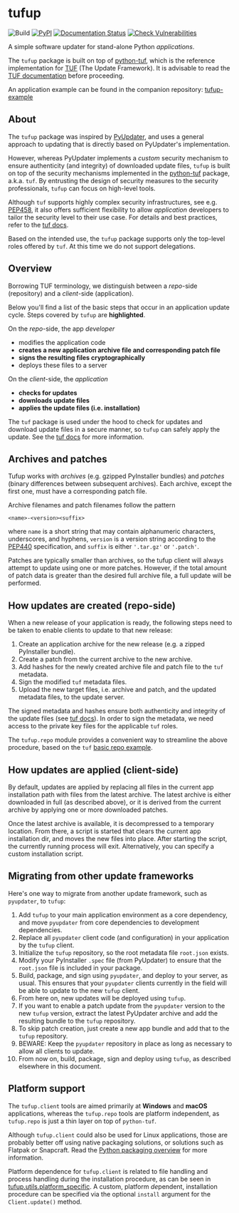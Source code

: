 # tufup

![Build](https://github.com/dennisvang/tufup/actions/workflows/python-package.yml/badge.svg)
[![PyPI](https://img.shields.io/pypi/v/tufup)](https://pypi.org/project/tufup/)
[![Documentation Status](https://readthedocs.org/projects/tufup/badge/?version=latest)](https://tufup.readthedocs.io/en/latest/?badge=latest)
[![Check Vulnerabilities](https://snyk.io/test/github/dennisvang/tufup/badge.svg)](https://snyk.io/test/github/dennisvang/tufup)

A simple software updater for stand-alone Python *applications*.

The `tufup` package is built on top of [python-tuf][1], which is the reference implementation for [TUF][2] (The Update Framework).
It is advisable to read the [TUF documentation][11] before proceeding. 

An application example can be found in the companion repository: [tufup-example][10]

## About

The `tufup` package was inspired by [PyUpdater][3], and uses a general approach to updating that is directly based on PyUpdater's implementation.

However, whereas PyUpdater implements a *custom* security mechanism to ensure authenticity (and integrity) of downloaded update files, `tufup` is built on top of the security mechanisms implemented in the [python-tuf][1] package, a.k.a. `tuf`.
By entrusting the design of security measures to the security professionals, `tufup` can focus on high-level tools.

Although `tuf` supports highly complex security infrastructures, see e.g. [PEP458][5], it also offers sufficient flexibility to allow *application* developers to tailor the security level to their use case.
For details and best practices, refer to the [tuf docs][2].

Based on the intended use, the `tufup` package supports only the top-level roles offered by `tuf`. At this time we do not support delegations.

## Overview

Borrowing TUF terminology, we distinguish between a *repo*-side (repository) and a *client*-side (application).

Below you'll find a list of the basic steps that occur in an application update cycle. 
Steps covered by `tufup` are **highlighted**.

On the *repo*-side, the app *developer*

- modifies the application code
- **creates a new application archive file and corresponding patch file**
- **signs the resulting files cryptographically**
- deploys these files to a server

On the *client*-side, the *application*

- **checks for updates**
- **downloads update files**
- **applies the update files (i.e. installation)**

The `tuf` package is used under the hood to check for updates and download update files in a secure manner, so `tufup` can safely apply the update.
See the [tuf docs][4] for more information.

## Archives and patches

Tufup works with *archives* (e.g. gzipped PyInstaller bundles) and *patches* (binary differences between subsequent archives).
Each archive, except the first one, must have a corresponding patch file.

Archive filenames and patch filenames follow the pattern

`<name>-<version><suffix>` 

where `name` is a short string that may contain alphanumeric characters, underscores, and hyphens, `version` is a version string according to the [PEP440][6] specification, and `suffix` is either `'.tar.gz'` or `'.patch'`.

Patches are typically smaller than archives, so the tufup client will always attempt to update using one or more patches.
However, if the total amount of patch data is greater than the desired full archive file, a full update will be performed.

## How updates are created (repo-side)

When a new release of your application is ready, the following steps need to be taken to enable clients to update to that new release:

1. Create an application archive for the new release (e.g. a zipped PyInstaller bundle).
2. Create a patch from the current archive to the new archive.
3. Add hashes for the newly created archive file and patch file to the `tuf` metadata.
4. Sign the modified `tuf` metadata files.
5. Upload the new target files, i.e. archive and patch, and the updated metadata files, to the update server.

The signed metadata and hashes ensure both authenticity and integrity of the update files (see [tuf docs][2]).
In order to sign the metadata, we need access to the private key files for the applicable `tuf` roles.

The `tufup.repo` module provides a convenient way to streamline the above procedure, based on the `tuf` [basic repo example][7].

## How updates are applied (client-side)

By default, updates are applied by replacing all files in the current app installation path with files from the latest archive.
The latest archive is either downloaded in full (as described above), or it is derived from the current archive by applying one or more downloaded patches.

Once the latest archive is available, it is decompressed to a temporary location.
From there, a script is started that clears the current app installation dir, and moves the new files into place.
After starting the script, the currently running process will exit. 
Alternatively, you can specify a custom installation script.

## Migrating from other update frameworks

Here's one way to migrate from another update framework, such as `pyupdater`, to `tufup`:

1. Add `tufup` to your main application environment as a core dependency, and move `pyupdater` from core dependencies to development dependencies.
2. Replace all `pyupdater` client code (and configuration) in your application by the `tufup` client.
3. Initialize the `tufup` repository, so the root metadata file `root.json` exists.
4. Modify your PyInstaller `.spec` file (from PyUpdater) to ensure that the `root.json` file is included in your package.
5. Build, package, and sign using `pyupdater`, and deploy to your server, as usual. 
This ensures that your `pyupdater` clients currently in the field will be able to update to the new `tufup` client.
6. From here on, new updates will be deployed using `tufup`.
7. If you want to enable a patch update from the `pyupdater` version to the new `tufup` version, extract the latest PyUpdater archive and add the resulting bundle to the `tufup` repository. 
8. To skip patch creation, just create a new app bundle and add that to the `tufup` repository. 
9. BEWARE: Keep the `pyupdater` repository in place as long as necessary to allow all clients to update.
10. From now on, build, package, sign and deploy using `tufup`, as described elsewhere in this document.

## Platform support

The `tufup.client` tools are aimed primarily at **Windows** and **macOS** applications, whereas the `tufup.repo` tools are platform independent, as `tufup.repo` is just a thin layer on top of `python-tuf`. 

Although `tufup.client` could also be used for Linux applications, those are probably better off using native packaging solutions, or solutions such as Flatpak or Snapcraft. 
Read the [Python packaging overview][8] for more information.

Platform dependence for `tufup.client` is related to file handling and process handling during the installation procedure, as can be seen in [tufup.utils.platform_specific][12].
A custom, platform *de*pendent, installation procedure can be specified via the optional `install` argument for the `Client.update()` method.



[1]: https://github.com/theupdateframework/python-tuf
[2]: https://theupdateframework.io/
[3]: https://github.com/Digital-Sapphire/PyUpdater/
[4]: https://theupdateframework.io/overview/#software-updates-101
[5]: https://peps.python.org/pep-0458/
[6]: https://peps.python.org/pep-0440/
[7]: https://github.com/theupdateframework/python-tuf/blob/develop/examples/repo_example/basic_repo.py
[8]: https://packaging.python.org/en/latest/overview/
[9]: https://pythonhosted.org/not-so-tuf/
[10]: https://github.com/dennisvang/tufup-example
[11]: https://theupdateframework.io/metadata/
[12]: https://github.com/dennisvang/tufup/blob/master/src/tufup/utils/platform_specific.py
